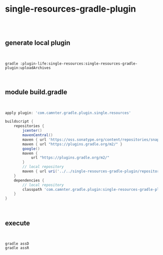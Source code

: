 # single-resources-gradle-plugin

<br>
<br>

## generate local plugin
 
<br>
    
```shell
gradle :plugin-life:single-resources:single-resources-gradle-plugin:uploadArchives 
```

<br>

## module build.gradle
 
<br>
    
```gradle
apply plugin: 'com.camnter.gradle.plugin.single.resources'

buildscript {
    repositories {
        jcenter()
        mavenCentral()
        maven { url 'https://oss.sonatype.org/content/repositories/snapshots' }
        maven { url "https://plugins.gradle.org/m2/" }
        google()
        maven {
            url "https://plugins.gradle.org/m2/"
        }
        // local repository
        maven { url uri('../../single-resources-gradle-plugin/repository') }
    }
    dependencies {
        // local repository
        classpath 'com.camnter.gradle.plugin:single-resources-gradle-plugin:1.0.2'
    }
}
```

<br>

## execute

<br>
    
```shell
gradle assD
gradle assR
```

<br>
